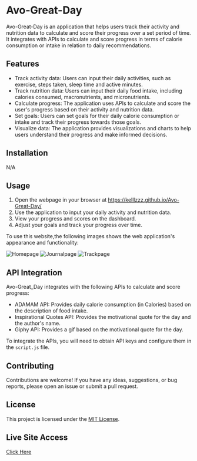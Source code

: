# Avo-Great-Day

Avo-Great-Day is an application that helps users track their activity and nutrition data to calculate and score their progress over a set period of time. It integrates with APIs to calculate and score progress in terms of calorie consumption or intake in relation to daily recommendations.

## Features

- Track activity data: Users can input their daily activities, such as exercise, steps taken, sleep time and active minutes.
- Track nutrition data: Users can input their daily food intake, including calories consumed, macronutrients, and micronutrients.
- Calculate progress: The application uses APIs to calculate and score the user's progress based on their activity and nutrition data.
- Set goals: Users can set goals for their daily calorie consumption or intake and track their progress towards those goals.
- Visualize data: The application provides visualizations and charts to help users understand their progress and make informed decisions.

## Installation

N/A

## Usage

1. Open the webpage in your browser at https://kelllzzz.github.io/Avo-Great-Day/ 
2. Use the application to input your daily activity and nutrition data.
3. View your progress and scores on the dashboard.
4. Adjust your goals and track your progress over time.

To use this website,the following images shows the web application's appearance and functionality:

![Homepage](https://github.com/Kelllzzz/Avo-Great-Day/assets/117757450/619192ea-1e07-4a9d-ac86-03c10c13756b)
![Journalpage](https://github.com/Kelllzzz/Avo-Great-Day/assets/117757450/3ac2f9b4-945d-4c78-85d3-90c911700388)
![Trackpage](https://github.com/Kelllzzz/Avo-Great-Day/assets/117757450/c671a432-d759-4650-a27d-460711d2079c)


## API Integration

Avo-Great_Day integrates with the following APIs to calculate and score progress:

- ADAMAM API: Provides daily calorie consumption (in Calories) based on the description of food intake.
- Inspirational Quotes API: Provides the motivational quote for the day and the author's name.
- Giphy API: Provides a gif based on the motivational quote for the day.

To integrate the APIs, you will need to obtain API keys and configure them in the `script.js` file.

## Contributing

Contributions are welcome! If you have any ideas, suggestions, or bug reports, please open an issue or submit a pull request.

## License

This project is licensed under the [MIT License](LICENSE).

## Live Site Access

[Click Here](https://kelllzzz.github.io/Avo-Great-Day/)
